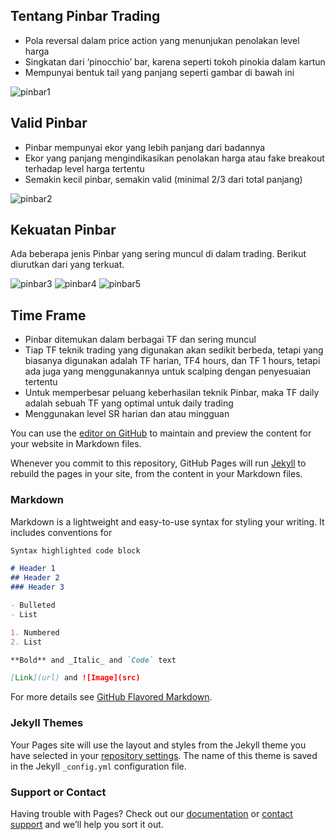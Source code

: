 ## Tentang Pinbar Trading

* Pola reversal dalam price action yang menunjukan penolakan level harga
* Singkatan dari ‘pinocchio’ bar, karena seperti tokoh pinokia dalam kartun
* Mempunyai bentuk tail yang panjang seperti gambar di bawah ini


![pinbar1](https://user-images.githubusercontent.com/27078712/88759068-28514080-d194-11ea-80dd-7f655f912612.PNG)



## Valid Pinbar

* Pinbar mempunyai ekor yang lebih panjang dari badannya
* Ekor yang panjang mengindikasikan penolakan harga atau fake breakout terhadap level harga tertentu
* Semakin kecil pinbar, semakin valid (minimal 2/3 dari total panjang)

![pinbar2](https://user-images.githubusercontent.com/27078712/88766728-baf8dc00-d1a2-11ea-9593-1b3b44357cc6.PNG)


## Kekuatan Pinbar

Ada beberapa jenis Pinbar yang sering muncul di dalam trading. Berikut diurutkan dari yang terkuat.

![pinbar3](https://user-images.githubusercontent.com/27078712/88766731-bc2a0900-d1a2-11ea-8b18-cad50b25b9ec.PNG)
![pinbar4](https://user-images.githubusercontent.com/27078712/88766732-bcc29f80-d1a2-11ea-8abb-7e6eca2e5433.PNG)
![pinbar5](https://user-images.githubusercontent.com/27078712/88766733-bd5b3600-d1a2-11ea-9c2b-218c5a38424d.PNG)


## Time Frame

* Pinbar ditemukan dalam berbagai TF dan sering muncul
* Tiap TF teknik trading yang digunakan akan sedikit berbeda, tetapi yang biasanya digunakan adalah TF harian, TF4 hours, dan TF 1 hours, tetapi ada juga yang menggunakannya untuk scalping dengan penyesuaian tertentu
* Untuk memperbesar peluang keberhasilan teknik Pinbar, maka TF daily adalah sebuah TF yang optimal untuk daily trading
* Menggunakan level SR harian dan atau mingguan




You can use the [editor on GitHub](https://github.com/itsmecevi/pinbar-trading/edit/gh-pages/README.md) to maintain and preview the content for your website in Markdown files.

Whenever you commit to this repository, GitHub Pages will run [Jekyll](https://jekyllrb.com/) to rebuild the pages in your site, from the content in your Markdown files.

### Markdown

Markdown is a lightweight and easy-to-use syntax for styling your writing. It includes conventions for

```markdown
Syntax highlighted code block

# Header 1
## Header 2
### Header 3

- Bulleted
- List

1. Numbered
2. List

**Bold** and _Italic_ and `Code` text

[Link](url) and ![Image](src)
```

For more details see [GitHub Flavored Markdown](https://guides.github.com/features/mastering-markdown/).

### Jekyll Themes

Your Pages site will use the layout and styles from the Jekyll theme you have selected in your [repository settings](https://github.com/itsmecevi/pinbar-trading/settings). The name of this theme is saved in the Jekyll `_config.yml` configuration file.

### Support or Contact

Having trouble with Pages? Check out our [documentation](https://help.github.com/categories/github-pages-basics/) or [contact support](https://github.com/contact) and we’ll help you sort it out.
